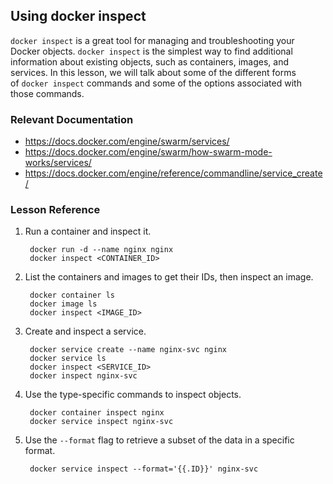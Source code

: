 <h2>Using docker inspect</h2>
<p><code>docker inspect</code>&nbsp;is a great tool for managing and troubleshooting your Docker objects.&nbsp;<code>docker inspect</code>&nbsp;is the simplest way to find additional information about existing objects, such as containers, images, and services. In this lesson, we will talk about some of the different forms of&nbsp;<code>docker inspect</code>&nbsp;commands and some of the options associated with those commands.</p>
<h3 id="relevant-documentation">Relevant Documentation</h3>
<ul>
<li><a href="https://docs.docker.com/engine/swarm/services/">https://docs.docker.com/engine/swarm/services/</a></li>
<li><a href="https://docs.docker.com/engine/swarm/how-swarm-mode-works/services/">https://docs.docker.com/engine/swarm/how-swarm-mode-works/services/</a></li>
<li><a href="https://docs.docker.com/engine/reference/commandline/service_create/">https://docs.docker.com/engine/reference/commandline/service_create/</a></li>
</ul>
<h3 id="lesson-reference">Lesson Reference</h3>
<ol>
<li>
<p>Run a container and inspect it.</p>
<pre><code class="lang-bash"> docker run -d --name nginx nginx
 docker inspect &lt;CONTAINER_ID&gt;
</code></pre>
</li>
<li>
<p>List the containers and images to get their IDs, then inspect an image.</p>
<pre><code class="lang-bash"> docker container ls
 docker image ls
 docker inspect &lt;IMAGE_ID&gt;
</code></pre>
</li>
<li>
<p>Create and inspect a service.</p>
<pre><code class="lang-bash"> docker service create --name nginx-svc nginx
 docker service ls
 docker inspect &lt;SERVICE_ID&gt;
 docker inspect nginx-svc
</code></pre>
</li>
<li>
<p>Use the type-specific commands to inspect objects.</p>
<pre><code> docker container inspect nginx
 docker service inspect nginx-svc
</code></pre>
</li>
<li>
<p>Use the&nbsp;<code>--format</code>&nbsp;flag to retrieve a subset of the data in a specific format.</p>
<pre><code> docker service inspect --format='{{.ID}}' nginx-svc</code></pre>
</li>
</ol>
